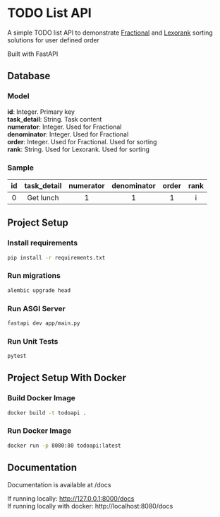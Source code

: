 # TODO List API

A simple TODO list API to demonstrate [Fractional](https://begriffs.com/posts/2018-03-20-user-defined-order.html#approach-3-true-fractions) and [Lexorank](https://yasoob.me/posts/how-to-efficiently-reorder-or-rerank-items-in-database/#approach-3-order-items-using-lexorank) sorting solutions for user defined order

Built with FastAPI

## Database

### Model

**id**: Integer. Primary key
<br/>
**task_detail**: String. Task content
<br/>
**numerator**: Integer. Used for Fractional
<br/>
**denominator**: Integer. Used for Fractional
<br/>
**order**: Integer. Used for Fractional. Used for sorting
<br/>
**rank**: String. Used for Lexorank. Used for sorting

### Sample

| id  | task_detail | numerator | denominator | order | rank |
| :-: | :---------: | :-------: | :---------: | :---: | :--: |
|  0  |  Get lunch  |     1     |      1      |   1   |  i   |

## Project Setup

### Install requirements

```sh
pip install -r requirements.txt
```

### Run migrations

```sh
alembic upgrade head
```

### Run ASGI Server

```sh
fastapi dev app/main.py
```

### Run Unit Tests

```sh
pytest
```

## Project Setup With Docker

### Build Docker Image

```sh
docker build -t todoapi .
```

### Run Docker Image

```sh
docker run -p 8080:80 todoapi:latest
```

## Documentation

Documentation is available at /docs

If running locally: http://127.0.0.1:8000/docs
<br/>
If running locally with docker: http://localhost:8080/docs

